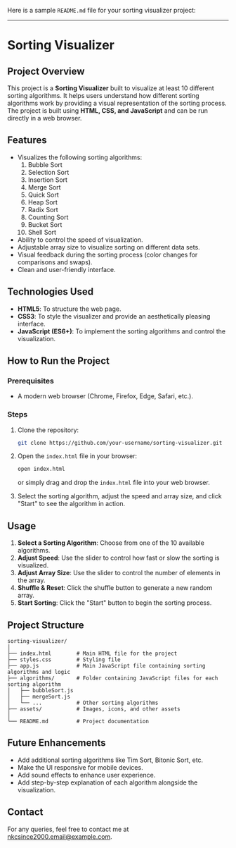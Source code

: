 Here is a sample `README.md` file for your sorting visualizer project:

---

# Sorting Visualizer

## Project Overview

This project is a **Sorting Visualizer** built to visualize at least 10 different sorting algorithms. It helps users understand how different sorting algorithms work by providing a visual representation of the sorting process. The project is built using **HTML, CSS, and JavaScript** and can be run directly in a web browser.

## Features

- Visualizes the following sorting algorithms:
  1. Bubble Sort
  2. Selection Sort
  3. Insertion Sort
  4. Merge Sort
  5. Quick Sort
  6. Heap Sort
  7. Radix Sort
  8. Counting Sort
  9. Bucket Sort
  10. Shell Sort
- Ability to control the speed of visualization.
- Adjustable array size to visualize sorting on different data sets.
- Visual feedback during the sorting process (color changes for comparisons and swaps).
- Clean and user-friendly interface.

## Technologies Used

- **HTML5**: To structure the web page.
- **CSS3**: To style the visualizer and provide an aesthetically pleasing interface.
- **JavaScript (ES6+)**: To implement the sorting algorithms and control the visualization.

## How to Run the Project

### Prerequisites

- A modern web browser (Chrome, Firefox, Edge, Safari, etc.).

### Steps

1. Clone the repository:
   ```bash
   git clone https://github.com/your-username/sorting-visualizer.git
   ```
2. Open the `index.html` file in your browser:
   ```bash
   open index.html
   ```
   or simply drag and drop the `index.html` file into your web browser.

3. Select the sorting algorithm, adjust the speed and array size, and click "Start" to see the algorithm in action.

## Usage

1. **Select a Sorting Algorithm**: Choose from one of the 10 available algorithms.
2. **Adjust Speed**: Use the slider to control how fast or slow the sorting is visualized.
3. **Adjust Array Size**: Use the slider to control the number of elements in the array.
4. **Shuffle & Reset**: Click the shuffle button to generate a new random array.
5. **Start Sorting**: Click the "Start" button to begin the sorting process.

## Project Structure

```
sorting-visualizer/
│
├── index.html        # Main HTML file for the project
├── styles.css        # Styling file
├── app.js            # Main JavaScript file containing sorting algorithms and logic
├── algorithms/       # Folder containing JavaScript files for each sorting algorithm
│   ├── bubbleSort.js
│   ├── mergeSort.js
│   └── ...           # Other sorting algorithms
├── assets/           # Images, icons, and other assets
│
└── README.md         # Project documentation
```

## Future Enhancements

- Add additional sorting algorithms like Tim Sort, Bitonic Sort, etc.
- Make the UI responsive for mobile devices.
- Add sound effects to enhance user experience.
- Add step-by-step explanation of each algorithm alongside the visualization.

## Contact

For any queries, feel free to contact me at [nkcsince2000.email@example.com](mailto:your.email@example.com).
